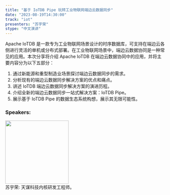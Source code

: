 ```yaml
---
title: "基于 IoTDB Pipe 玩转工业物联网端边云数据同步"
date: "2023-08-19T14:30:00" 
track: "iot"
presenters: "苏宇荣"
stype: "中文演讲"
---
```

Apache IoTDB 是一款专为工业物联网场景设计的时序数据库，可支持在端边云各侧进行灵活的单机或分布式部署。在工业物联网场景中，端边云数据协同是一种常见的应用。本次分享将介绍 Apache IoTDB 在端边云数据协同中的应用，并将主要内容分为以下五部分：

 1. 通过新能源和重型制造业场景探讨端边云数据同步的需求。
 2. 分析现有的端边云数据同步解决方案的优点和痛点。
 3. 讲述 IoTDB 端边云数据同步解决方案的演进历程。
 4. 介绍全新的端边云数据同步一站式解决方案：IoTDB Pipe。 
 5. 展示基于 IoTDB Pipe 的数据生态系统构想，展示其无限可能性。
   
 ### Speakers: 
 <img src="https://img.bagevent.com/resource/20230711/1651496331016.jpeg" width="200" /><br>苏宇荣: 天谋科技内核研发工程师。
 <br><br>